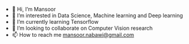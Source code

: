 - 👋 Hi, I’m Mansoor
- 👀 I’m interested in Data Science, Machine learning and Deep learning
- 🌱 I’m currently learning Tensorflow
- 💞️ I’m looking to collaborate on Computer Vision research 
- 📫 How to reach me mansoor.nabawi@gmail.com

<!---
Mansoorinho/Mansoorinho is a ✨ special ✨ repository because its `README.md` (this file) appears on your GitHub profile.
You can click the Preview link to take a look at your changes.
--->
